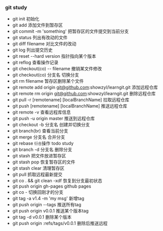 ### git study

* git init 初始化
* git add 添加文件到暂存区
* git commit -m 'something' 把暂存区的文件提交到当前分支
* git status 列出有改动的文件
* git diff filename 对比文件的改动  
* git log 列出提交历史 
* git reset --hard version 指针指向某个版本
* git reflog 查看操作记录
* git checkout(co) -- filename 撤销某文件修改
* git checkout(co) 分支名 切换分支
* git rm filename 暂存区删除某个文件
* git remote add origin git@github.com:showzyl/learngit.git 添加远程仓库
* git remote rm origin git@github.com:showzyl/learngit.git 删除远程仓库
* git pull -r \[remotename\] \[localBranchName\] 拉取远程仓库
* git push \[remotename\] \[localBranchName\] 推送远程仓库
* git remote -v 查看远程库信息
* git push -u origin master  推送到远程仓库
* git checkout -b 分支名 创建并切换分支
* git branch(br) 查看当前分支
* git merge 分支名  合并分支
* git rebase `衍合`操作 todo study
* git branch -d 分支名 删除分支
* git stash 把文件放进暂存区
* git stash pop 恢复暂存区的文件
* git stash clear 清理暂存区
* git pull 抓取远程最新提交
* git co . && git clean -xdf  恢复到分支最初状态
* git push origin gh-pages  github pages
* git co - 切换回刚才的分支
* git tag -a v1.4 -m 'my msg' 新增tag
* git push origin --tags 推送所有tag
* git push origin v0.0.1 推送某个版本tag
* git tag -d v0.0.1 删除某个版本
* git push origin :refs/tags/v0.0.1 删除后推送远程























